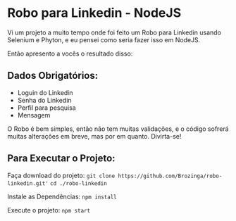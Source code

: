 # Robo para Linkedin - NodeJS

Vi um projeto a muito tempo onde foi feito um Robo para Linkedin usando Selenium e Phyton, e eu pensei como seria fazer isso em NodeJS.

Então apresento a vocês o resultado disso:

Dados Obrigatórios:
- 
- Loguin do Linkedin
- Senha do Linkedin
- Perfil para pesquisa
- Mensagem

O Robo é bem simples, então não tem muitas validações, e o código sofrerá muitas alterações em breve, mas por em quanto. Divirta-se!

Para Executar o Projeto:
-
Faça download do projeto:
`git clone https://github.com/Brozinga/robo-linkedin.git'`
`cd ./robo-linkedin`

Instale as Dependências:
`npm install`

Execute o projeto:
`npm start`
